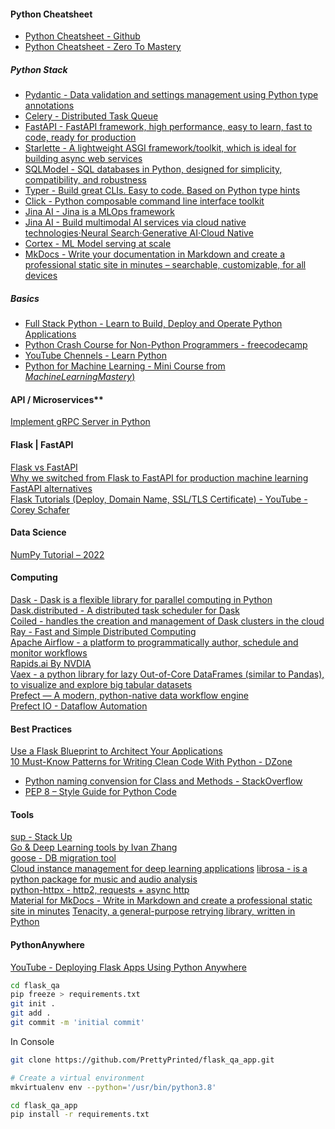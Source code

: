 #### Python Cheatsheet
- [Python Cheatsheet - Github](https://github.com/gto76/python-cheatsheet)  
- [Python Cheatsheet - Zero To Mastery](https://zerotomastery.io/cheatsheets/python-cheat-sheet/)  


##### Python Stack
- [Pydantic - Data validation and settings management using Python type annotations](https://docs.pydantic.dev/)  
- [Celery - Distributed Task Queue](https://github.com/celery/celery)  
- [FastAPI - FastAPI framework, high performance, easy to learn, fast to code, ready for production](https://fastapi.tiangolo.com/)  
- [Starlette - A lightweight ASGI framework/toolkit, which is ideal for building async web services](https://www.starlette.io/)  
- [SQLModel - SQL databases in Python, designed for simplicity, compatibility, and robustness](https://sqlmodel.tiangolo.com/)  
- [Typer - Build great CLIs. Easy to code. Based on Python type hints](https://typer.tiangolo.com/)  
- [Click - Python composable command line interface toolkit](https://github.com/pallets/click/)  
- [Jina AI - Jina is a MLOps framework](https://docs.jina.ai/)  
- [Jina AI - Build multimodal AI services via cloud native technologies·Neural Search·Generative AI·Cloud Native](https://github.com/jina-ai/jina)  
- [Cortex - ML Model serving at scale](https://github.com/cortexlabs/cortex)  
- [MkDocs - Write your documentation in Markdown and create a professional static site in minutes – searchable, customizable, for all devices](https://squidfunk.github.io/mkdocs-material/)  


##### Basics
- [Full Stack Python - Learn to Build, Deploy and Operate Python Applications](https://www.fullstackpython.com/)  
- [Python Crash Course for Non-Python Programmers - freecodecamp](https://www.freecodecamp.org/news/python-crash-course/)  
- [YouTube Chennels - Learn Python](https://towardsdatascience.com/top-13-youtube-channels-to-learn-python-524442aaab2f)  
- [Python for Machine Learning - Mini Course from *MachineLearningMastery*)](https://machinelearningmastery.com/python-for-machine-learning-7-day-mini-course/)  

#### API / Microservices**  
[Implement gRPC Server in Python](https://towardsdatascience.com/implementing-grpc-server-using-python-9dc42e8daea0)  

#### Flask | FastAPI  
[Flask vs FastAPI](https://www.google.com/search?q=fastapi+vs+flask)  
[Why we switched from Flask to FastAPI for production machine learning](https://towardsdatascience.com/why-we-switched-from-flask-to-fastapi-for-production-machine-learning-765aab9b3679)  
[FastAPI alternatives](https://fastapi.tiangolo.com/alternatives/)  
[Flask Tutorials (Deploy, Domain Name, SSL/TLS Certificate) - YouTube - Corey Schafer](https://www.youtube.com/playlist?list=PL-osiE80TeTs4UjLw5MM6OjgkjFeUxCYH)  


#### Data Science
[NumPy Tutorial – 2022](https://www.mygreatlearning.com/blog/python-numpy-tutorial)  

#### Computing
[Dask - Dask is a flexible library for parallel computing in Python](https://docs.dask.org/en/latest/)  
[Dask.distributed - A distributed task scheduler for Dask](https://distributed.dask.org/)  
[Coiled - handles the creation and management of Dask clusters in the cloud](https://www.coiled.io/)  
[Ray - Fast and Simple Distributed Computing](https://ray.io/)  
[Apache Airflow - a platform to programmatically author, schedule and monitor workflows](https://airflow.apache.org/)  
[Rapids.ai By NVDIA](https://rapids.ai/start.html)  
[Vaex - a python library for lazy Out-of-Core DataFrames (similar to Pandas), to visualize and explore big tabular datasets](https://vaex.io/docs/index.html)  
[Prefect — A modern, python-native data workflow engine](https://makeitnew.io/prefect-a-modern-python-native-data-workflow-engine-7ece02ceb396)  
[Prefect IO - Dataflow Automation](https://www.prefect.io/)  

#### Best Practices
[Use a Flask Blueprint to Architect Your Applications](https://realpython.com/flask-blueprint/)  
[10 Must-Know Patterns for Writing Clean Code With Python - DZone](https://dzone.com/articles/10-must-know-patterns-for-writing-clean-code-with-1)  
- [Python naming convension for Class and Methods - StackOverflow](https://stackoverflow.com/questions/42127593/should-python-class-filenames-also-be-camelcased)  
- [PEP 8 – Style Guide for Python Code](https://peps.python.org/pep-0008/)  

#### Tools
[sup - Stack Up](https://github.com/pressly/sup)  
[Go & Deep Learning tools by Ivan Zhang](https://github.com/1vn)  
[goose - DB migration tool](https://github.com/pressly/goose)  
[Cloud instance management for deep learning applications](https://github.com/for-ai/cloud)
[librosa - is a python package for music and audio analysis](https://librosa.org/doc/latest/install.html)  
[python-httpx - http2, requests + async http](https://www.python-httpx.org/)  
[Material for MkDocs - Write in Markdown and create a professional static site in minutes](https://squidfunk.github.io/mkdocs-material/) 
[Tenacity, a general-purpose retrying library, written in Python](https://tenacity.readthedocs.io/en/latest/)  

#### PythonAnywhere

[YouTube - Deploying Flask Apps Using Python Anywhere](https://www.youtube.com/watch?v=5jbdkOlf4cY&ab_channel=PrettyPrinted)  

```sh
cd flask_qa
pip freeze > requirements.txt
git init .
git add .
git commit -m 'initial commit'
```

In Console
```sh
git clone https://github.com/PrettyPrinted/flask_qa_app.git

# Create a virtual environment
mkvirtualenv env --python='/usr/bin/python3.8'

cd flask_qa_app
pip install -r requirements.txt
```
